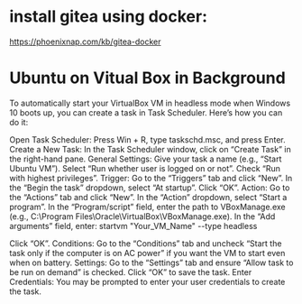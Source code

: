 # install gitea using docker: 

https://phoenixnap.com/kb/gitea-docker

# Ubuntu on Vitual Box in Background

To automatically start your VirtualBox VM in headless mode when Windows 10 boots up, you can create a task in Task Scheduler. Here’s how you can do it:

Open Task Scheduler:
Press Win + R, type taskschd.msc, and press Enter.
Create a New Task:
In the Task Scheduler window, click on “Create Task” in the right-hand pane.
General Settings:
Give your task a name (e.g., “Start Ubuntu VM”).
Select “Run whether user is logged on or not”.
Check “Run with highest privileges”.
Trigger:
Go to the “Triggers” tab and click “New”.
In the “Begin the task” dropdown, select “At startup”.
Click “OK”.
Action:
Go to the “Actions” tab and click “New”.
In the “Action” dropdown, select “Start a program”.
In the “Program/script” field, enter the path to VBoxManage.exe (e.g., C:\Program Files\Oracle\VirtualBox\VBoxManage.exe).
In the “Add arguments” field, enter:
startvm "Your_VM_Name" --type headless

Click “OK”.
Conditions:
Go to the “Conditions” tab and uncheck “Start the task only if the computer is on AC power” if you want the VM to start even when on battery.
Settings:
Go to the “Settings” tab and ensure “Allow task to be run on demand” is checked.
Click “OK” to save the task.
Enter Credentials:
You may be prompted to enter your user credentials to create the task.
